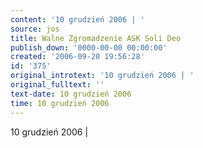 ```yaml
---
content: '10 grudzień 2006 | '
source: jos
title: Walne Zgromadzenie ASK Soli Deo
publish_down: '0000-00-00 00:00:00'
created: '2006-09-20 19:56:28'
id: '375'
original_introtext: '10 grudzień 2006 | '
original_fulltext: ''
text-date: 10 grudzień 2006
time: 10 grudzień 2006
---
```

10 grudzień 2006 | 

<!--{{json:{"created_date":"2006-09-20 19:56:28","publish_down":"0000-00-00 00:00:00","id":"375"}}}-->